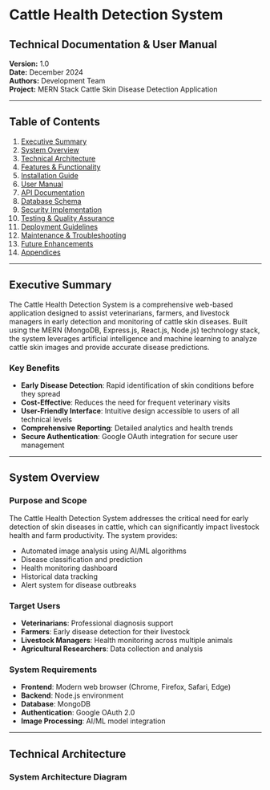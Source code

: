 # Cattle Health Detection System
## Technical Documentation & User Manual

**Version:** 1.0  
**Date:** December 2024  
**Authors:** Development Team  
**Project:** MERN Stack Cattle Skin Disease Detection Application  

---

## Table of Contents

1. [Executive Summary](#executive-summary)
2. [System Overview](#system-overview)
3. [Technical Architecture](#technical-architecture)
4. [Features & Functionality](#features--functionality)
5. [Installation Guide](#installation-guide)
6. [User Manual](#user-manual)
7. [API Documentation](#api-documentation)
8. [Database Schema](#database-schema)
9. [Security Implementation](#security-implementation)
10. [Testing & Quality Assurance](#testing--quality-assurance)
11. [Deployment Guidelines](#deployment-guidelines)
12. [Maintenance & Troubleshooting](#maintenance--troubleshooting)
13. [Future Enhancements](#future-enhancements)
14. [Appendices](#appendices)

---

## Executive Summary

The Cattle Health Detection System is a comprehensive web-based application designed to assist veterinarians, farmers, and livestock managers in early detection and monitoring of cattle skin diseases. Built using the MERN (MongoDB, Express.js, React.js, Node.js) technology stack, the system leverages artificial intelligence and machine learning to analyze cattle skin images and provide accurate disease predictions.

### Key Benefits
- **Early Disease Detection**: Rapid identification of skin conditions before they spread
- **Cost-Effective**: Reduces the need for frequent veterinary visits
- **User-Friendly Interface**: Intuitive design accessible to users of all technical levels
- **Comprehensive Reporting**: Detailed analytics and health trends
- **Secure Authentication**: Google OAuth integration for secure user management

---

## System Overview

### Purpose and Scope
The Cattle Health Detection System addresses the critical need for early detection of skin diseases in cattle, which can significantly impact livestock health and farm productivity. The system provides:

- Automated image analysis using AI/ML algorithms
- Disease classification and prediction
- Health monitoring dashboard
- Historical data tracking
- Alert system for disease outbreaks

### Target Users
- **Veterinarians**: Professional diagnosis support
- **Farmers**: Early disease detection for their livestock
- **Livestock Managers**: Health monitoring across multiple animals
- **Agricultural Researchers**: Data collection and analysis

### System Requirements
- **Frontend**: Modern web browser (Chrome, Firefox, Safari, Edge)
- **Backend**: Node.js environment
- **Database**: MongoDB
- **Authentication**: Google OAuth 2.0
- **Image Processing**: AI/ML model integration

---

## Technical Architecture

### System Architecture Diagram
